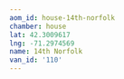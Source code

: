```yaml
---
aom_id: house-14th-norfolk
chamber: house
lat: 42.3009617
lng: -71.2974569
name: 14th Norfolk
van_id: '110'
---
```

